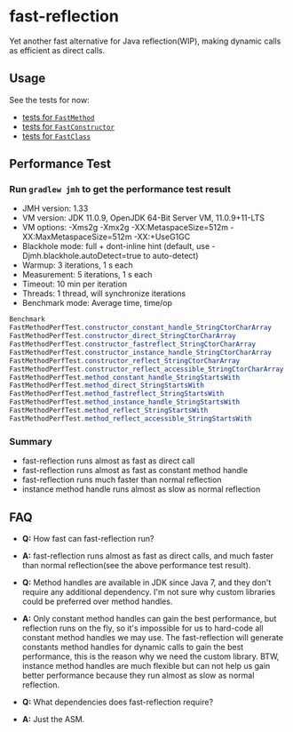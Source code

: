 # fast-reflection
Yet another fast alternative for Java reflection(WIP), making dynamic calls as efficient as direct calls.

## Usage
See the tests for now:
* [tests for `FastMethod`](https://github.com/danielsun1106/fast-reflection/blob/main/src/test/java/me/sunlan/fastreflection/FastMethodTest.java)
* [tests for `FastConstructor`](https://github.com/danielsun1106/fast-reflection/blob/main/src/test/java/me/sunlan/fastreflection/FastConstructorTest.java)
* [tests for `FastClass`](https://github.com/danielsun1106/fast-reflection/blob/main/src/test/java/me/sunlan/fastreflection/FastClassTest.java)

## Performance Test
### Run `gradlew jmh` to get the performance test result

* JMH version: 1.33
* VM version: JDK 11.0.9, OpenJDK 64-Bit Server VM, 11.0.9+11-LTS
* VM options: -Xms2g -Xmx2g -XX:MetaspaceSize=512m -XX:MaxMetaspaceSize=512m -XX:+UseG1GC
* Blackhole mode: full + dont-inline hint (default, use -Djmh.blackhole.autoDetect=true to auto-detect)
* Warmup: 3 iterations, 1 s each
* Measurement: 5 iterations, 1 s each
* Timeout: 10 min per iteration
* Threads: 1 thread, will synchronize iterations
* Benchmark mode: Average time, time/op

```java
Benchmark                                                              Mode  Cnt   Score   Error  Units
FastMethodPerfTest.constructor_constant_handle_StringCtorCharArray     avgt   15  10.830 ± 0.057  ns/op
FastMethodPerfTest.constructor_direct_StringCtorCharArray              avgt   15  10.803 ± 0.037  ns/op
FastMethodPerfTest.constructor_fastreflect_StringCtorCharArray         avgt   15  12.915 ± 0.022  ns/op
FastMethodPerfTest.constructor_instance_handle_StringCtorCharArray     avgt   15  15.555 ± 0.057  ns/op
FastMethodPerfTest.constructor_reflect_StringCtorCharArray             avgt   15  16.494 ± 0.050  ns/op
FastMethodPerfTest.constructor_reflect_accessible_StringCtorCharArray  avgt   15  14.677 ± 1.627  ns/op
FastMethodPerfTest.method_constant_handle_StringStartsWith             avgt   15   3.069 ± 0.212  ns/op
FastMethodPerfTest.method_direct_StringStartsWith                      avgt   15   2.716 ± 0.037  ns/op
FastMethodPerfTest.method_fastreflect_StringStartsWith                 avgt   15   3.204 ± 0.212  ns/op
FastMethodPerfTest.method_instance_handle_StringStartsWith             avgt   15   9.785 ± 0.123  ns/op
FastMethodPerfTest.method_reflect_StringStartsWith                     avgt   15   9.923 ± 0.450  ns/op
FastMethodPerfTest.method_reflect_accessible_StringStartsWith          avgt   15   8.921 ± 0.430  ns/op
```

### Summary
* fast-reflection runs almost as fast as direct call
* fast-reflection runs almost as fast as constant method handle
* fast-reflection runs much faster than normal reflection
* instance method handle runs almost as slow as normal reflection

## FAQ
* **Q:** How fast can fast-reflection run?
* **A:** fast-reflection runs almost as fast as direct calls, and much faster than normal reflection(see the above performance test result).

* **Q:** Method handles are available in JDK since Java 7, and they don't require any additional dependency. I'm not sure why custom libraries could be preferred over method handles.
* **A:** Only constant method handles can gain the best performance, but reflection runs on the fly, so it's impossible for us to hard-code all constant method handles we may use. The fast-reflection will generate constants method handles for dynamic calls to gain the best performance, this is the reason why we need the custom library. BTW, instance method handles are much flexible but can not help us gain better performance because they run almost as slow as normal reflection.

* **Q:** What dependencies does fast-reflection require?
* **A:** Just the ASM.
